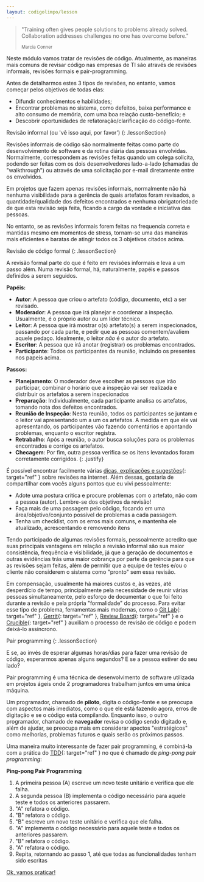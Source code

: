 ```yaml
---
layout: codigolimpo/lesson
---
```


<div class="lessonHeader" style="background-image: url('/static/codigolimpo/colaboracao.jpg')">
  <blockquote>
    <p>"Training often gives people solutions to problems already solved. Collaboration addresses challenges no one has overcome before."</p>
    <small>Marcia Conner</small>
  </blockquote>
</div>

Neste módulo vamos tratar de revisões de código. Atualmente, as maneiras mais comuns de revisar código nas empresas de TI são através de revisões informais, revisões formais e pair-programming.

Antes de detalharmos estes 3 tipos de revisões, no entanto, vamos começar pelos objetivos de todas elas:

  - Difundir conhecimentos e habilidades;
  - Encontrar problemas no sistema, como defeitos, baixa performance e alto consumo de memória, com uma boa relação custo-benefício; e
  - Descobrir oportunidades de refatoração/clarificação do código-fonte.

Revisão informal (ou 'vê isso aqui, por favor')
{: .lessonSection}

Revisões informais de código são normalmente feitas como parte do desenvolvimento de software e da rotina diária das pessoas envolvidas. Normalmente, correspondem as revisões feitas quando um colega solicita, podendo ser feitas com os dois desenvolvedores lado-a-lado (chamadas de "walkthrough") ou através de uma solicitação por e-mail diretamente entre os envolvidos.

Em projetos que fazem apenas revisões informais, normalmente não há nenhuma visibilidade para a gerência de quais artefatos foram revisados, a quantidade/qualidade dos defeitos encontrados e nenhuma obrigatoriedade de que esta revisão seja feita, ficando a cargo da vontade e iniciativa das pessoas.

No entanto, se as revisões informais forem feitas na frequencia correta e mantidas mesmo em momentos de stress, tornam-se uma das maneiras mais eficientes e baratas de atingir todos os 3 objetivos citados acima.

Revisão de código formal
{: .lessonSection}

A revisão formal parte do que é feito em revisões informais e leva a um passo além. Numa revisão formal, há, naturalmente, papéis e passos definidos a serem seguidos.

**Papéis:**

  - **Autor**: A pessoa que criou o artefato (código, documento, etc) a ser revisado.
  - **Moderador**: A pessoa que irá planejar e coordenar a inspeção. Usualmente, é o próprio autor ou um líder técnico.
  - **Leitor**: A pessoa que irá mostrar o(s) artefato(s) a serem inspecionados, passando por cada parte, e pedir que as pessoas comentem/avaliem aquele pedaço. Idealmente, o leitor *não* é o autor do artefato.
  - **Escritor**: A pessoa que irá anotar (registrar) os problemas encontrados.
  - **Participante**: Todos os participantes da reunião, incluindo os presentes nos papeis acima.

**Passos:**

  - **Planejamento**: O moderador deve escolher as pessoas que irão participar, combinar o horário que a inspeção vai ser realizada e distribuir os artefatos a serem inspecionados
  - **Preparação**: Individualmente, cada participante analisa os artefatos, tomando nota dos defeitos encontrados.
  - **Reunião de Inspeção**: Nesta reunião, todos os participantes se juntam e o leitor vai apresentando um a um os artefatos. A medida em que ele vai apresentando, os participantes vão fazendo comentários e apontando problemas, enquanto o escritor registra.
  - **Retrabalho**: Após a reunião, o autor busca soluções para os problemas encontrados e corrige os artefatos.
  - **Checagem**: Por fim, outra pessoa verifica se os itens levantados foram corretamente corrigidos.
{: .justify}

É possível encontrar facilmente várias [dicas, explicações e sugestões](http://smartbear.com/SmartBear/media/pdfs/best-kept-secrets-of-peer-code-review.pdf){: target="ref" } sobre revisões na internet. Além dessas, gostaria de compartilhar com vocês alguns pontos que eu vivi pessoalmente:

  - Adote uma postura crítica e procure problemas com o artefato, não com a pessoa (autor). Lembre-se dos objetivos da revisão!
  - Faça mais de uma passagem pelo código, focando em uma área/objetivo/conjunto possível de problemas a cada passagem.
  - Tenha um checklist, com os erros mais comuns, e mantenha ele atualizado, acrescentando e removendo itens

Tendo participado de algumas revisões formais, pessoalmente acredito que suas principais vantagens em relação a revisão informal são sua maior consistência, frequência e visibilidade, já que a geração de documentos e outras evidências trás uma maior cobrança por parte da gerência para que as revisões sejam feitas, além de permitir que a equipe de testes e/ou o cliente não considerem o sistema como "pronto" sem essa revisão.

Em compensação, usualmente há maiores custos e, às vezes, até desperdício de tempo, principalmente pela necessidade de reunir várias pessoas simultaneamente, pelo esforço de documentar o que foi feito durante a revisão e pela própria "formalidade" do processo. Para evitar esse tipo de problema, ferramentas mais modernas, como o [Git Lab](https://about.gitlab.com/){: target="ref" }, [Gerrit](https://code.google.com/p/gerrit/){: target="ref" }, [Review Board](http://www.reviewboard.org/){: target="ref" } e o [Crucible](https://www.atlassian.com/software/crucible/overview){: target="ref" } auxiliam o processo de revisão de código e podem deixá-lo assincrono.

Pair programming
{: .lessonSection}

E se, ao invés de esperar algumas horas/dias para fazer uma revisão de código, esperarmos apenas alguns segundos? E se a pessoa estiver do seu lado?

Pair programming é uma técnica de desenvolvimento de software utilizada em projetos ágeis onde 2 programadores trabalham juntos em uma única máquina.

Um programador, chamado de **piloto**, digita o código-fonte e se preocupa com aspectos mais imediatos, como o que ele está fazendo agora, erros de digitação e se o código está compilando. Enquanto isso, o outro programador, chamado de **navegador** revisa o código sendo digitado e, além de ajudar, se preocupa mais em considerar apectos "estratégicos" como melhorias, problemas futuros e quais serão os próximos passos.

Uma maneira muito interessante de fazer pair programming, é combiná-la com a prática do [TDD](http://desenvolvimentoagil.com.br/xp/praticas/tdd/){: target="ref" } no que é chamado de *ping-pong pair programming*:

**Ping-pong Pair Programming**

  1. A primeira pessoa (A) escreve um novo teste unitário e verifica que ele falha.
  1. A segunda pessoa (B) implementa o código necessário para aquele teste e todos os anteriores passarem.
  1. "A" refatora o código.
  1. "B" refatora o código.
  1. "B" escreve um novo teste unitário e verifica que ele falha.
  1. "A" implementa o código necessário para aquele teste e todos os anteriores passarem.
  1. "B" refatora o código.
  1. "A" refatora o código.
  1. Repita, retornando ao passo 1, até que todas as funcionalidades tenham sido escritas



 <a href="exercises3.html" class="btn btn-green btn-block spaced">Ok, vamos praticar!</a>
